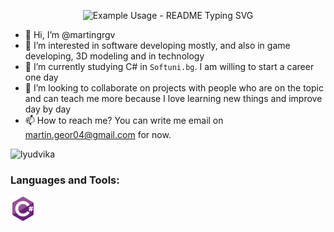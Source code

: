 <!-- Typing SVG -->
<p align="center">
  <img src="https://readme-typing-svg.demolab.com/?lines=Software Engineer Student;Studying at SoftUni&font=Fira%20Code&center=true&width=380&height=50&duration=4000&pause=1000" alt="Example Usage - README Typing SVG">
</p>

- 👋 Hi, I’m @martingrgv
- 👀 I’m interested in software developing mostly, and also in game developing, 3D modeling and in technology
- 🌱 I’m currently studying C# in `Softuni.bg`. I am willing to start a career one day
- 💞️ I’m looking to collaborate on projects with people who are on the topic and can teach me more because I love learning new things and improve day by day
- 📫 How to reach me? You can write me email on martin.geor04@gmail.com for now.

<p align="left"> <img src="https://komarev.com/ghpvc/?username=lyudvika&label=Profile%20views&color=0e75b6&style=flat" alt="lyudvika" /> </p>
<h3>Languages and Tools:</h3>
<p align="left">
  <a href="https://www.w3schools.com/cs/" target="_blank" rel="noreferrer"> 
    <img src="https://raw.githubusercontent.com/devicons/devicon/master/icons/csharp/csharp-original.svg" alt="csharp" width="40" height="40"/>
  </a> 
</p>
